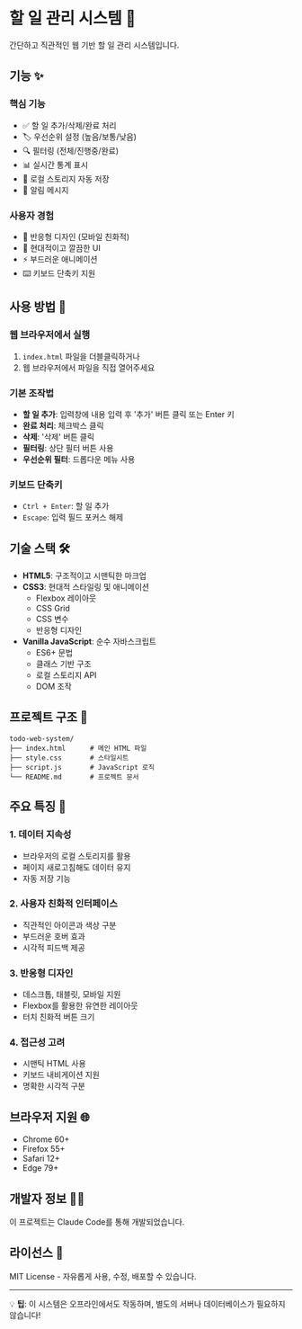 # 할 일 관리 시스템 📝

간단하고 직관적인 웹 기반 할 일 관리 시스템입니다.

## 기능 ✨

### 핵심 기능
- ✅ 할 일 추가/삭제/완료 처리
- 🏷️ 우선순위 설정 (높음/보통/낮음)
- 🔍 필터링 (전체/진행중/완료)
- 📊 실시간 통계 표시
- 💾 로컬 스토리지 자동 저장
- 🔔 알림 메시지

### 사용자 경험
- 📱 반응형 디자인 (모바일 친화적)
- 🎨 현대적이고 깔끔한 UI
- ⚡ 부드러운 애니메이션
- ⌨️ 키보드 단축키 지원

## 사용 방법 🚀

### 웹 브라우저에서 실행
1. `index.html` 파일을 더블클릭하거나
2. 웹 브라우저에서 파일을 직접 열어주세요

### 기본 조작법
- **할 일 추가**: 입력창에 내용 입력 후 '추가' 버튼 클릭 또는 Enter 키
- **완료 처리**: 체크박스 클릭
- **삭제**: '삭제' 버튼 클릭
- **필터링**: 상단 필터 버튼 사용
- **우선순위 필터**: 드롭다운 메뉴 사용

### 키보드 단축키
- `Ctrl + Enter`: 할 일 추가
- `Escape`: 입력 필드 포커스 해제

## 기술 스택 🛠️

- **HTML5**: 구조적이고 시맨틱한 마크업
- **CSS3**: 현대적 스타일링 및 애니메이션
  - Flexbox 레이아웃
  - CSS Grid
  - CSS 변수
  - 반응형 디자인
- **Vanilla JavaScript**: 순수 자바스크립트
  - ES6+ 문법
  - 클래스 기반 구조
  - 로컬 스토리지 API
  - DOM 조작

## 프로젝트 구조 📁

```
todo-web-system/
├── index.html      # 메인 HTML 파일
├── style.css       # 스타일시트
├── script.js       # JavaScript 로직
└── README.md       # 프로젝트 문서
```

## 주요 특징 🌟

### 1. 데이터 지속성
- 브라우저의 로컬 스토리지를 활용
- 페이지 새로고침해도 데이터 유지
- 자동 저장 기능

### 2. 사용자 친화적 인터페이스
- 직관적인 아이콘과 색상 구분
- 부드러운 호버 효과
- 시각적 피드백 제공

### 3. 반응형 디자인
- 데스크톱, 태블릿, 모바일 지원
- Flexbox를 활용한 유연한 레이아웃
- 터치 친화적 버튼 크기

### 4. 접근성 고려
- 시맨틱 HTML 사용
- 키보드 내비게이션 지원
- 명확한 시각적 구분

## 브라우저 지원 🌐

- Chrome 60+
- Firefox 55+
- Safari 12+
- Edge 79+

## 개발자 정보 👨‍💻

이 프로젝트는 Claude Code를 통해 개발되었습니다.

## 라이선스 📄

MIT License - 자유롭게 사용, 수정, 배포할 수 있습니다.

---

💡 **팁**: 이 시스템은 오프라인에서도 작동하며, 별도의 서버나 데이터베이스가 필요하지 않습니다!